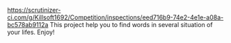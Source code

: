 https://scrutinizer-ci.com/g/Killsoft1692/Competition/inspections/eed716b9-74e2-4e1e-a08a-bc578ab9112a
This project help you to find words in several situation of your lifes. Enjoy!
